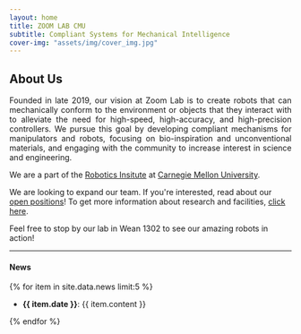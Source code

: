 ```yaml
---
layout: home
title: ZOOM LAB CMU
subtitle: Compliant Systems for Mechanical Intelligence
cover-img: "assets/img/cover_img.jpg"
---
```


## About Us

<p style="text-align: justify;"> 
    Founded in late 2019, our vision at Zoom Lab is to create robots that can mechanically conform to the environment or objects that they interact with to alleviate the need for high-speed, high-accuracy, and high-precision controllers. We pursue this goal by developing compliant mechanisms for manipulators and robots, focusing on bio-inspiration and unconventional materials, and engaging with the community to increase interest in science and engineering.
</p>

We are a part of the [Robotics Insitute](https://ri.cmu.edu) at [Carnegie Mellon University](https://cmu.edu). 


We are looking to expand our team. If you're interested, read about our [open positions]()! To get more information about research and facilities, [click here]().

Feel free to stop by our lab in Wean 1302 to see our amazing robots in action!

---

#### News
{% for item in site.data.news limit:5 %}
- **{{ item.date }}**: {{ item.content }}
<!-- [pdf](/assets/pubs/{{ pub.filename }})-->

{% endfor %}


<!-- ##################################################
    CHANGE THESE LINKS
    ###################################################
 -->
<script src="https://cdn.jsdelivr.net/npm/publicalbum@latest/embed-ui.min.js" async></script>
<div class="pa-carousel-widget" style="width:100%; height:480px; display:none;"
  data-link="https://photos.app.goo.gl/c2eCDapUi74FYBJL9" 
  data-title="Lab Photos"
  data-description="21 new photos added to shared album"
  data-background-color="#ffffff">
  <object data="https://lh3.googleusercontent.com/FcEslLZJmiWXhrRVzvKfCzgmI6w4nBi5yX5B6hdrpNWn-UGweTRK1eUH5d-eswn0dq3YCv7Nc0v8ToKQGT2zLo2bqauTWSTZCb1Mw1wfc0YCZOH9e-K62WTQFJzmjgNy6P6Jo651-A=w1920-h1080"></object>
</div>
